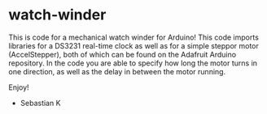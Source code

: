 # watch-winder

This is code for a mechanical watch winder for Arduino! This code imports libraries for a DS3231 real-time clock as well as for a simple steppor motor (AccelStepper), both of which can be found on the Adafruit Arduino repository. In the code you are able to specify how long the motor turns in one direction, as well as the delay in between the motor running. 

Enjoy!

- Sebastian K
